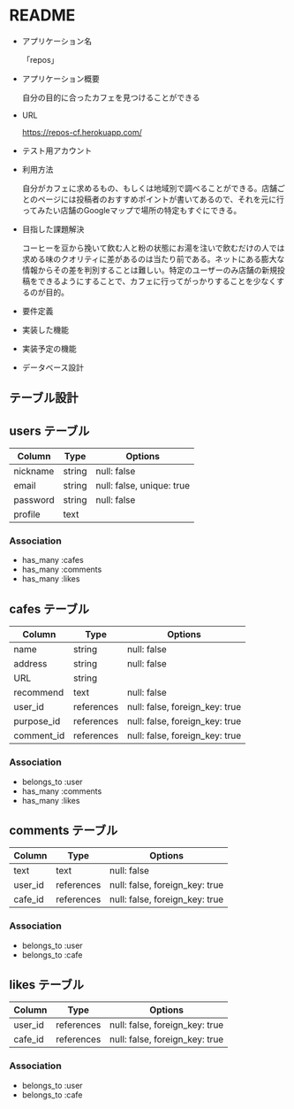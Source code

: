# README

* アプリケーション名 

  「repos」

* アプリケーション概要

  自分の目的に合ったカフェを見つけることができる

* URL

  https://repos-cf.herokuapp.com/

* テスト用アカウント

* 利用方法

  自分がカフェに求めるもの、もしくは地域別で調べることができる。店舗ごとのページには投稿者のおすすめポイントが書いてあるので、それを元に行ってみたい店舗のGoogleマップで場所の特定もすぐにできる。

* 目指した課題解決

  コーヒーを豆から挽いて飲む人と粉の状態にお湯を注いで飲むだけの人では求める味のクオリティに差があるのは当たり前である。ネットにある膨大な情報からその差を判別することは難しい。特定のユーザーのみ店舗の新規投稿をできるようにすることで、カフェに行ってがっかりすることを少なくするのが目的。

* 要件定義

* 実装した機能

* 実装予定の機能

* データベース設計

## テーブル設計

## users テーブル

| Column     | Type       | Options                   |
| ---------- | ---------- | ------------------------- |
| nickname   | string     | null: false               |
| email      | string     | null: false, unique: true |
| password   | string     | null: false               |
| profile    | text       |                           |

### Association

- has_many :cafes
- has_many :comments
- has_many :likes


## cafes テーブル

| Column     | Type       | Options                        |
| ---------- | ---------- | ------------------------------ |
| name       | string     | null: false                    |
| address    | string     | null: false                    |
| URL        | string     |                                |
| recommend  | text       | null: false                    |
| user_id    | references | null: false, foreign_key: true |
| purpose_id | references | null: false, foreign_key: true |
| comment_id | references | null: false, foreign_key: true |

### Association

- belongs_to :user
- has_many :comments
- has_many :likes


## comments テーブル

| Column  | Type       | Options                        |
| ------- | ---------- | ------------------------------ |
| text    | text       | null: false                    |
| user_id | references | null: false, foreign_key: true |
| cafe_id | references | null: false, foreign_key: true |

### Association

- belongs_to :user
- belongs_to :cafe


## likes テーブル

| Column  | Type       | Options                        |
| ------- | ---------- | ------------------------------ |
| user_id | references | null: false, foreign_key: true |
| cafe_id | references | null: false, foreign_key: true |

### Association

- belongs_to :user
- belongs_to :cafe